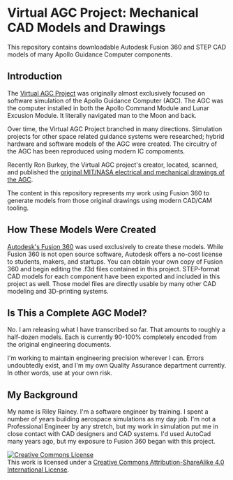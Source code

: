 # Virtual AGC Project: Mechanical CAD Models and Drawings

This repository contains downloadable Autodesk Fusion 360 and STEP CAD models of many Apollo Guidance Computer components.

## Introduction

The [Virtual AGC Project](https://www.ibiblio.org/apollo/) was originally almost exclusively focused on software simulation 
of the Apollo Guidance Computer (AGC). The AGC was the computer installed in both the Apollo Command Module and Lunar Excusion Module. It literally navigated man to the Moon and back.

Over time, the Virtual AGC Project branched in many directions. Simulation projects for other space related guidance systems
were researched; hybrid hardware and software models of the AGC were created. The circuitry of the AGC has been reproduced using modern IC compoments. 

Recently Ron Burkey, the Virtual AGC project's creator, located, scanned, and published
the [original MIT/NASA electrical and mechanical drawings of the AGC](https://www.ibiblio.org/apollo/ElectroMechanical.html).

The content in this repository represents my work using Fusion 360 to generate models from those original drawings using modern CAD/CAM tooling.

## How These Models Were Created

[Autodesk's Fusion 360](https://www.autodesk.com/products/fusion-360/students-teachers-educators) was used exclusively to create these models. 
While Fusion 360 is not open source software, Autodesk offers a no-cost
license to students, makers, and startups. You can obtain your own copy of Fusion 360 and begin editing the .f3d files contained in this project. 
STEP-format CAD models for each component have been exported and included in this project as well. 
Those model files are directly usable by many other CAD modeling and 3D-printing systems.

## Is This a Complete AGC Model?

No. I am releasing what I have transcribed so far. That amounts to roughly a half-dozen models. Each is currently 90-100% completely encoded from the original engineering documents.

I'm working to maintain engineering precision wherever I can. Errors undoubtedly exist, and I'm my own Quality
Assurance department currently. In other words, use at your own risk.

## My Background

My name is Riley Rainey. I'm a software engineer by training. I spent a number of years building aerospace simulations as my day job.
I'm not a Professional Engineer by any stretch, but my work in simulation put me in close contact with CAD designers and CAD systems. I'd used AutoCad many years ago, but my exposure to Fusion 360 began with this project. 
 

[![Creative Commons License](https://i.creativecommons.org/l/by-sa/4.0/88x31.png)](http://creativecommons.org/licenses/by-sa/4.0/)  
This work is licensed under a [Creative Commons Attribution-ShareAlike 4.0 International License](http://creativecommons.org/licenses/by-sa/4.0/).